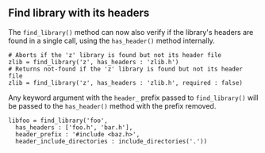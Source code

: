 ## Find library with its headers

The `find_library()` method can now also verify if the library's headers are
found in a single call, using the `has_header()` method internally.

```meson
# Aborts if the 'z' library is found but not its header file
zlib = find_library('z', has_headers : 'zlib.h')
# Returns not-found if the 'z' library is found but not its header file
zlib = find_library('z', has_headers : 'zlib.h', required : false)
```

Any keyword argument with the `header_` prefix passed to `find_library()` will
be passed to the `has_header()` method with the prefix removed.

```meson
libfoo = find_library('foo',
  has_headers : ['foo.h', 'bar.h'],
  header_prefix : '#include <baz.h>',
  header_include_directories : include_directories('.'))
```
